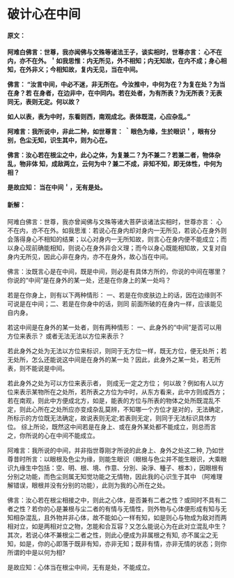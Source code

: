 # 破计心在中间

#### 原文：

**阿难白佛言：世尊，我亦闻佛与文殊等诸法王子，谈实相时，世尊亦言： 心不在内，亦不在外。＇如我思惟：内无所见，外不相知；内无知故，在内不成；身心相知，在外非义；今相知故，复内无见，当在中间。**

**佛言： “汝言中间，中必不迷，非无所在。今汝推中，中何为在？为复在处？为当在身？若
在身者，在边非中，在中同内。若在处者，为有所表？为无所表？无表同无，表则无定。何以故？**

**如人以表，表为中时，东看则西，南观成北。表体既混，心应杂乱。”**

**阿难言：我所说中，非此二种，如世尊言： ｀眼色为缘，生於眼识＇，眼有分别，色尘无知，识生其中，则为心在。**

**佛言：汝心若在根尘之中，此心之体，为复兼二？为不兼二？若兼二者，物体杂乱，物非体
知，成敌两立，云何为中？兼二不成，非知不知，即无体性，中何为相？**

**是故应知： 当在中间＇，无有是处。**

#### 新解：

阿难白佛言：世尊，我亦曾闻佛与文殊等诸大菩萨谈诸法实相时，世尊亦言： 心不在内，亦不在外。如我思淮：若说心在身内却对身内一无所见，若说心在身外则会落得身心不相知的结果；以心对身内一无所知故，则言心在身内便不能成立；而以身心现前确能相知，则说心在身外非合义理；而今以身心既能相知故，又复对自身内无所见，因此心非在身内，亦不在身外，故心当在中间。

佛言：汝既言心是在中间，既是中间，则必是有具体方所的，你说的中间在哪里？你说的“中间”是在身外的某一处，还是在你身上的某一处吗？ 

若是在你身上，则有以下两种情形：
一、若是在你皮肤边上的话，因在边缘则不可说是在中间；二、若是在你身中的话，则同
前面所破的在身内一样，应该能见自内身。

若这中间是在身外的某一处者，则有两种情形：
一、此身外的“中间”是否可以用方位来表示？ 或者无法无法以方位来表示？

若此身外之处为无法以方位来标识，则同于无方位一样，既无方位，便无处所；若无处所，怎么还能说这中间是在身外的某一处？因此，此身外之某一处，若无所表，则不能说是中间。

若此身外之处为可以方位来表示者， 则成无一定之方位； 何以故？例如有人以方位来表示某物所在之处所，若所表之方位为中时，从东方看来，此中方则成西方；若在南观，则此中方便成北方，如是，能表的方位与所表的物体之处所既混乱不定，则此心所在之处所应亦变成杂乱莫辨，不知哪一个方位才是对的，无法确定，所标示的方位既无法确定，故说表则无定;若表则无定，则同于无法标识具体方位。
综上所论，既然这中间若是在身上、或在身外某处都不能成立，则总而言之，你所说的心在中间不能成立。

阿难言：我所说的中间，并非指世尊刚才所说的此身上、身外之处这二种, 乃如世尊昔时所言：以眼根及色尘为缘，则能生眼识（眼根与色尘并不能生眼识，大乘眼识九缘生中包括：空、明、根、境、作意、分別、染淨、種子、根本），因眼根有分别之功能，而色尘则属无知觉功能之无情物，因此我的心识生于其中 （阿难理解错误，眼根并没有分别的功能），此则为我的心所在之处。

佛言：汝心若在根尘相接之中，则此之心体，是否兼有二者之性？或同时不具有二者之性？若你的心是兼根与尘二者的有情与无情性，则外物与心体便形成有知与无知相杂混乱，且外物并非心体，故不能如心一样有知，如是则心与物成为敌对而两相对立，如是两相对立之物，怎能和合互容？又怎么能说心为在此对立混乱中生？
其次，若说心体不兼根尘二者之性，则此心便成为非属根之有知, 亦不属尘之无知，如是，你的心即落于既非有知，亦非无知；既非有情，亦非无情的状态；则你所谓的中是以何为相?

是故应知：心体当在根尘中间，无有是处，不能成立。
